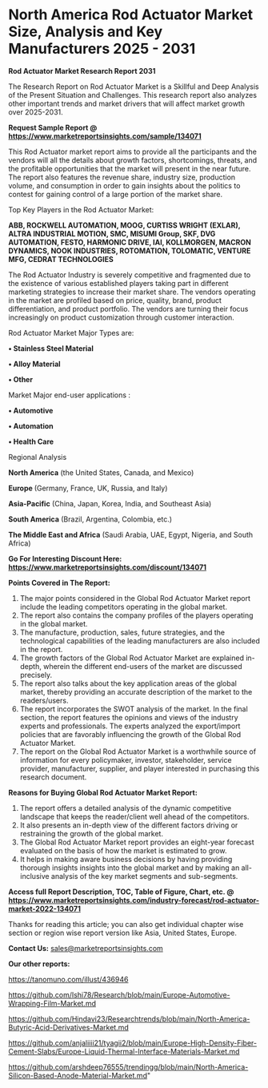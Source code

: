 # North America Rod Actuator Market Size, Analysis and Key Manufacturers 2025 - 2031

<strong>Rod Actuator Market Research Report 2031</strong>

The Research Report on Rod Actuator Market is a Skillful and Deep Analysis of the Present Situation and Challenges. This research report also analyzes other important trends and market drivers that will affect market growth over 2025-2031.

<strong>Request Sample Report @ <a href=https://www.marketreportsinsights.com/sample/134071>https://www.marketreportsinsights.com/sample/134071</a></strong>

This Rod Actuator market report aims to provide all the participants and the vendors will all the details about growth factors, shortcomings, threats, and the profitable opportunities that the market will present in the near future. The report also features the revenue share, industry size, production volume, and consumption in order to gain insights about the politics to contest for gaining control of a large portion of the market share.

Top Key Players in the Rod Actuator Market:

<strong>ABB, ROCKWELL AUTOMATION, MOOG, CURTISS WRIGHT (EXLAR), ALTRA INDUSTRIAL MOTION, SMC, MISUMI Group, SKF, DVG AUTOMATION, FESTO, HARMONIC DRIVE, IAI, KOLLMORGEN, MACRON DYNAMICS, NOOK INDUSTRIES, ROTOMATION, TOLOMATIC, VENTURE MFG, CEDRAT TECHNOLOGIES</strong>

The Rod Actuator Industry is severely competitive and fragmented due to the existence of various established players taking part in different marketing strategies to increase their market share. The vendors operating in the market are profiled based on price, quality, brand, product differentiation, and product portfolio. The vendors are turning their focus increasingly on product customization through customer interaction.

Rod Actuator Market Major Types are:

<strong>• Stainless Steel Material

• Alloy Material

• Other</strong>

Market Major end-user applications :

<strong>• Automotive

• Automation

• Health Care</strong>

Regional Analysis

</u><strong><b>North America</b></strong> (the United States, Canada, and Mexico)

<strong><b>Europe </b></strong>(Germany, France, UK, Russia, and Italy)

<strong><b>Asia-Pacific</b></strong> (China, Japan, Korea, India, and Southeast Asia)

<strong><b>South America</b></strong> (Brazil, Argentina, Colombia, etc.)

<strong><b>The Middle East and Africa</b></strong> (Saudi Arabia, UAE, Egypt, Nigeria, and South Africa)

<strong>Go For Interesting Discount Here: <a href=https://www.marketreportsinsights.com/discount/134071>https://www.marketreportsinsights.com/discount/134071</a></strong>

<strong>Points Covered in The Report:</strong>
<ol>
  <li>The major points considered in the Global Rod Actuator Market report include the leading competitors operating in the global market.</li>
  <li>The report also contains the company profiles of the players operating in the global market.</li>
  <li>The manufacture, production, sales, future strategies, and the technological capabilities of the leading manufacturers are also included in the report.</li>
  <li>The growth factors of the Global Rod Actuator Market are explained in-depth, wherein the different end-users of the market are discussed precisely.</li>
  <li>The report also talks about the key application areas of the global market, thereby providing an accurate description of the market to the readers/users.</li>
  <li>The report incorporates the SWOT analysis of the market. In the final section, the report features the opinions and views of the industry experts and professionals. The experts analyzed the export/import policies that are favorably influencing the growth of the Global Rod Actuator Market.</li>
  <li>The report on the Global Rod Actuator Market is a worthwhile source of information for every policymaker, investor, stakeholder, service provider, manufacturer, supplier, and player interested in purchasing this research document.</li>
</ol>
<strong>Reasons for Buying Global Rod Actuator Market Report:</strong>

<ol>
  <li>The report offers a detailed analysis of the dynamic competitive landscape that keeps the reader/client well ahead of the competitors.</li>
  <li>It also presents an in-depth view of the different factors driving or restraining the growth of the global market.</li>
  <li>The Global Rod Actuator Market report provides an eight-year forecast evaluated on the basis of how the market is estimated to grow.</li>
  <li>It helps in making aware business decisions by having providing thorough insights insights into the global market and by making an all-inclusive analysis of the key market segments and sub-segments.</li>
</ol>
<strong>Access full Report Description, TOC, Table of Figure, Chart, etc. @ <a href=https://www.marketreportsinsights.com/industry-forecast/rod-actuator-market-2022-134071>https://www.marketreportsinsights.com/industry-forecast/rod-actuator-market-2022-134071</a></strong>


Thanks for reading this article; you can also get individual chapter wise section or region wise report version like Asia, United States, Europe.

<strong>Contact Us:</strong>
sales@marketreportsinsights.com

<strong>Our other reports:</strong>

<a href=https://tanomuno.com/illust/436946>https://tanomuno.com/illust/436946</a>

<a href=https://github.com/Ishi78/Research/blob/main/Europe-Automotive-Wrapping-Film-Market.md>https://github.com/Ishi78/Research/blob/main/Europe-Automotive-Wrapping-Film-Market.md</a>

<a href=https://github.com/Hindavi23/Researchtrends/blob/main/North-America-Butyric-Acid-Derivatives-Market.md>https://github.com/Hindavi23/Researchtrends/blob/main/North-America-Butyric-Acid-Derivatives-Market.md</a>

<a href=https://github.com/anjaliiii21/tyagii2/blob/main/Europe-High-Density-Fiber-Cement-Slabs/Europe-Liquid-Thermal-Interface-Materials-Market.md>https://github.com/anjaliiii21/tyagii2/blob/main/Europe-High-Density-Fiber-Cement-Slabs/Europe-Liquid-Thermal-Interface-Materials-Market.md</a>

<a href=https://github.com/arshdeep76555/trendingg/blob/main/North-America-Silicon-Based-Anode-Material-Market.md>https://github.com/arshdeep76555/trendingg/blob/main/North-America-Silicon-Based-Anode-Material-Market.md</a>"
